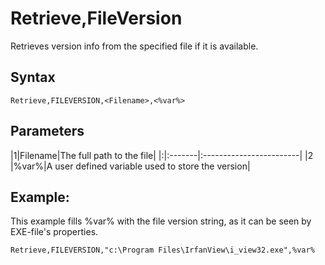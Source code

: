 # Retrieve,FileVersion #

Retrieves version info from the specified file if it is available.

## Syntax ##
```
Retrieve,FILEVERSION,<Filename>,<%var%>
```

## Parameters ##
|1|Filename|The full path to the file|
|:|:-------|:------------------------|
|2 |%var%|A user defined variable used to store the version|

## Example: ##
This example fills %var% with the file version string, as it can be seen by EXE-file's properties.
```
Retrieve,FILEVERSION,"c:\Program Files\IrfanView\i_view32.exe",%var%
```